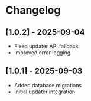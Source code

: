 # Changelog

## [1.0.2] - 2025-09-04

- Fixed updater API fallback
- Improved error logging

## [1.0.1] - 2025-09-03

- Added database migrations
- Initial updater integration
